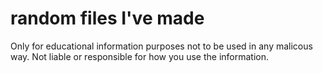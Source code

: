 # random files I've made

Only for educational information purposes not to be used in any malicous way. Not liable or responsible for how you use the information.
